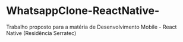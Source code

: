 # WhatsappClone-ReactNative-
Trabalho proposto para a matéria de Desenvolvimento Mobile - React Native (Residência Serratec)
